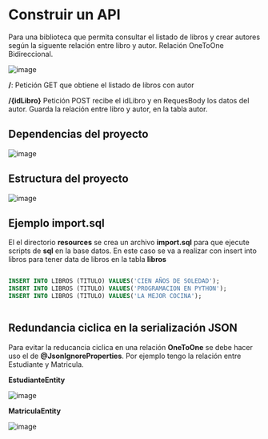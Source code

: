 # Construir un API

Para una biblioteca que permita consultar el listado de libros y crear autores según la siguente relación entre libro y autor. Relación OneToOne Bidireccional.

![image](https://github.com/crodrigr/webservice-uts-2023-02/assets/31961588/66330c49-06e4-4398-a685-4a366099cac5)

**/**: Petición GET que obtiene el listado de libros con autor

**/{idLibro}**  Petición POST recibe el idLibro y en RequesBody los datos del autor. Guarda la relación entre libro y autor, en la tabla autor. 

## Dependencias del proyecto

![image](https://github.com/crodrigr/webservice-uts-2023-02/assets/31961588/217a8a38-d85e-4823-befd-e6cbc9aa8216)


## Estructura del proyecto


![image](https://github.com/crodrigr/programacion-java-2023-02/assets/31961588/be9e08c5-a147-4122-98d5-555b0c98a8f8)


## Ejemplo import.sql

El el directorio **resources** se crea un archivo **import.sql** para que ejecute scripts de  **sql** en la base datos. En este caso se va a realizar con insert into libros para tener data de libros en la tabla **libros**

```sql

INSERT INTO LIBROS (TITULO) VALUES('CIEN AÑOS DE SOLEDAD');
INSERT INTO LIBROS (TITULO) VALUES('PROGRAMACION EN PYTHON');
INSERT INTO LIBROS (TITULO) VALUES('LA MEJOR COCINA');



```

## Redundancia ciclica en la serialización JSON

Para evitar la reducancia ciclica en una relación **OneToOne** se debe hacer uso el de **@JsonIgnoreProperties**. Por ejemplo tengo la relación entre Estudiante y Matricula. 

**EstudianteEntity**

![image](https://github.com/crodrigr/webservice-uts-2023-02/assets/31961588/8ba094e4-f054-4ef0-bc1d-fae1950842f8)



**MatriculaEntity**

![image](https://github.com/crodrigr/webservice-uts-2023-02/assets/31961588/031b0cf1-1348-4b73-bebf-f5f6d3031383)




